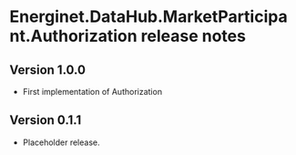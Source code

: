 # Energinet.DataHub.MarketParticipant.Authorization release notes

## Version 1.0.0

- First implementation of Authorization

## Version 0.1.1

- Placeholder release.
